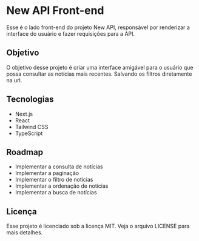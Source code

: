 # New API Front-end

Esse é o lado front-end do projeto New API, responsável por renderizar a interface do usuário e fazer requisições para a API.

## Objetivo

O objetivo desse projeto é criar uma interface amigável para o usuário que possa consultar as notícias mais recentes. Salvando os filtros diretamente na url.

## Tecnologias

- Next.js
- React
- Tailwind CSS
- TypeScript

## Roadmap

- Implementar a consulta de notícias
- Implementar a paginação
- Implementar o filtro de notícias
- Implementar a ordenação de notícias
- Implementar a busca de notícias
  

## Licença

Esse projeto é licenciado sob a licença MIT. Veja o arquivo LICENSE para mais detalhes.
